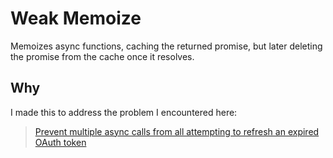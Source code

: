 # Weak Memoize

Memoizes async functions, caching the returned promise, but later deleting the promise
from the cache once it resolves.

## Why

I made this to address the problem I encountered here:
> [Prevent multiple async calls from all attempting to refresh an expired OAuth token][1]

[1]: http://codereview.stackexchange.com/q/125601/69082
